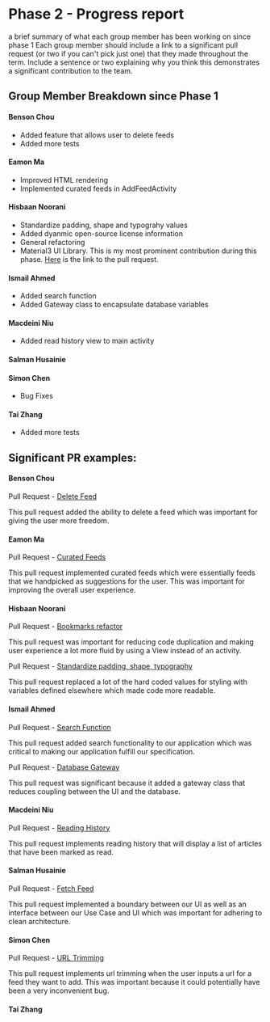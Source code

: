 # Phase 2 - Progress report

a brief summary of what each group member has been working on since phase 1
Each group member should include a link to a significant pull request (or two if you can't pick just one) that they made throughout the term. Include a sentence or two explaining why you think this demonstrates a significant contribution to the team.

## Group Member Breakdown since Phase 1


#### Benson Chou
- Added feature that allows user to delete feeds
- Added more tests


#### Eamon Ma
- Improved HTML rendering
- Implemented curated feeds in AddFeedActivity


#### Hisbaan Noorani
- Standardize padding, shape and typograhy values
- Added dyanmic open-source license information
- General refactoring
- Material3 UI Library. This is my most prominent contribution during this phase. [Here](https://github.com/tminions/binocularss/pull/29) is the link to the pull request.


#### Ismail Ahmed

- Added search function
- Added Gateway class to encapsulate database variables


#### Macdeini Niu

- Added read history view to main activity


#### Salman Husainie


#### Simon Chen
- Bug Fixes


#### Tai Zhang
- Added more tests

## Significant PR examples:

#### Benson Chou

Pull Request - [Delete Feed](https://github.com/tminions/binocularss/pull/20)

This pull request added the ability to delete a feed which was important for
giving the user more freedom.


#### **Eamon Ma**

Pull Request - [Curated Feeds](https://github.com/tminions/binocularss/pull/33)

This pull request implemented curated feeds which were essentially feeds that we handpicked as suggestions for the user. This was important for improving the overall
user experience.  

#### **Hisbaan Noorani**

Pull Request - [Bookmarks refactor](https://github.com/tminions/binocularss/pull/17)

This pull request was important for reducing code duplication and making user experience a lot more fluid by using a View instead of an activity.

Pull Request - [Standardize padding, shape, typography](https://github.com/tminions/binocularss/pull/25)

This pull request replaced a lot of the hard coded values for styling with variables defined elsewhere which made code more readable.


#### **Ismail Ahmed**

Pull Request - [Search Function](https://github.com/tminions/binocularss/pull/23)

This pull request added search functionality to our application which was critical to
making our application fulfill our specification. 

Pull Request - [Database Gateway](https://github.com/tminions/binocularss/pull/26)

This pull request was significant because it added a gateway class that reduces coupling between the UI and the database. 

#### **Macdeini Niu**

Pull Request - [Reading History](https://github.com/tminions/binocularss/pull/22)

This pull request implements reading history that will display a list of articles that have been marked as read.  

#### **Salman Husainie**

Pull Request - [Fetch Feed](https://github.com/tminions/binocularss/pull/30)

This pull request implemented a boundary between our UI as well as an interface between our Use Case and UI which was important for adhering to clean architecture.


#### **Simon Chen**

Pull Request - [URL Trimming](https://github.com/tminions/binocularss/pull/19)

This pull request implements url trimming when the user inputs a url for a feed they want to add. This was important because it could potentially have been a very inconvenient bug. 

#### **Tai Zhang**

